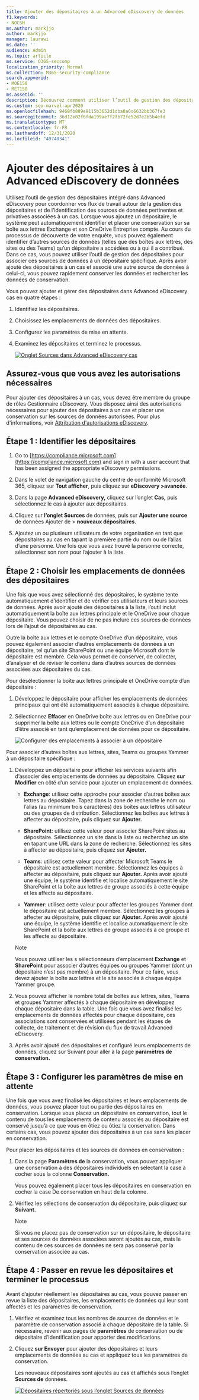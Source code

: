 ```yaml
---
title: Ajouter des dépositaires à un Advanced eDiscovery de données
f1.keywords:
- NOCSH
ms.author: markjjo
author: markjjo
manager: laurawi
ms.date: ''
audience: Admin
ms.topic: article
ms.service: O365-seccomp
localization_priority: Normal
ms.collection: M365-security-compliance
search.appverid:
- MOE150
- MET150
ms.assetid: ''
description: Découvrez comment utiliser l’outil de gestion des dépositaires intégré dans Advanced eDiscovery pour coordonner vos flux de travail et identifier les sources de données pertinentes dans un cas.
ms.custom: seo-marvel-apr2020
ms.openlocfilehash: 9468fb889e9115b3652d1dba8a6c6632bb367fe3
ms.sourcegitcommit: 36d12e02f6fda199ae7f2fb72fe52d7e2b5b4efd
ms.translationtype: MT
ms.contentlocale: fr-FR
ms.lasthandoff: 12/31/2020
ms.locfileid: "49740341"
---
```

# <a name="add-custodians-to-an-advanced-ediscovery-case"></a>Ajouter des dépositaires à un Advanced eDiscovery de données

Utilisez l’outil de gestion des dépositaires intégré dans Advanced eDiscovery pour coordonner vos flux de travail autour de la gestion des dépositaires et de l’identification des sources de données pertinentes et privatives associées à un cas. Lorsque vous ajoutez un dépositaire, le système peut automatiquement identifier et placer une conservation sur sa boîte aux lettres Exchange et son OneDrive Entreprise compte. Au cours du processus de découverte de votre enquête, vous pouvez également identifier d’autres sources de données (telles que des boîtes aux lettres, des sites ou des Teams) qu’un dépositaire a accédées ou à qui il a contribué. Dans ce cas, vous pouvez utiliser l’outil de gestion des dépositaires pour associer ces sources de données à un dépositaire spécifique. Après avoir ajouté des dépositaires à un cas et associé une autre source de données à celui-ci, vous pouvez rapidement conserver les données et rechercher les données de conservation.

Vous pouvez ajouter et gérer des dépositaires dans Advanced eDiscovery cas en quatre étapes :

1. Identifiez les dépositaires.

2. Choisissez les emplacements de données des dépositaires.

3. Configurez les paramètres de mise en attente.

4. Examinez les dépositaires et terminez le processus.

   [![Onglet Sources dans Advanced eDiscovery cas ](../media/AeD-Sources-Tab.png)](../media/AeD-Sources-Tab.png#lightbox)

## <a name="make-sure-you-have-the-necessary-permissions"></a>Assurez-vous que vous avez les autorisations nécessaires

Pour ajouter des dépositaires à un cas, vous devez être membre du groupe de rôles Gestionnaire eDiscovery. Vous disposez ainsi des autorisations nécessaires pour ajouter des dépositaires à un cas et placer une conservation sur les sources de données autorisées. Pour plus d'informations, voir [Attribution d'autorisations eDiscovery](get-started-with-advanced-ediscovery.md#step-2-assign-ediscovery-permissions).

## <a name="step-1-identify-custodians"></a>Étape 1 : Identifier les dépositaires

1. Go to [https://compliance.microsoft.com](https://compliance.microsoft.com) and sign in with a user account that has been assigned the appropriate eDiscovery permissions.

2. Dans le volet de navigation gauche du centre de conformité Microsoft 365, cliquez sur **Tout afficher**, puis cliquez sur **eDiscovery >avancée**.

3. Dans la page **Advanced eDiscovery,** cliquez sur l’onglet **Cas,** puis sélectionnez le cas à ajouter aux dépositaires.

4. Cliquez sur **l’onglet Sources** de données, puis sur **Ajouter une source** de données Ajouter de  >  **nouveaux dépositaires.**

5. Ajoutez un ou plusieurs utilisateurs de votre organisation en tant que dépositaires au cas en tapant la première partie du nom ou de l’alias d’une personne. Une fois que vous avez trouvé la personne correcte, sélectionnez son nom pour l’ajouter à la liste.

## <a name="step-2-choose-custodian-data-locations"></a>Étape 2 : Choisir les emplacements de données des dépositaires

Une fois que vous avez sélectionné des dépositaires, le système tente automatiquement d’identifier et de vérifier ces utilisateurs et leurs sources de données. Après avoir ajouté des dépositaires à la liste, l’outil inclut automatiquement la boîte aux lettres principale et le OneDrive pour chaque dépositaire. Vous pouvez choisir de ne pas inclure ces sources de données lors de l’ajout de dépositaires au cas.

Outre la boîte aux lettres et le compte OneDrive d’un dépositaire, vous pouvez également associer d’autres emplacements de données à un dépositaire, tel qu’un site SharePoint ou une équipe Microsoft dont le dépositaire est membre. Cela vous permet de conserver, de collecter, d’analyser et de réviser le contenu dans d’autres sources de données associées aux dépositaires du cas.

Pour désélectionner la boîte aux lettres principale et OneDrive compte d’un dépositaire :

1. Développez le dépositaire pour afficher les emplacements de données principaux qui ont été automatiquement associés à chaque dépositaire.

2. Sélectionnez **Effacer** en  OneDrive boîte aux lettres ou en OneDrive pour supprimer la boîte aux lettres ou le compte OneDrive d’un dépositaire d’être associé en tant qu’emplacement de données pour ce dépositaire. 

   ![Configurer des emplacements à associer à un dépositaire](../media/ConfigureCustodianLocations.png)

Pour associer d’autres boîtes aux lettres, sites, Teams ou groupes Yammer à un dépositaire spécifique :

1. Développez un dépositaire pour afficher les services suivants afin d’associer des emplacements de données au dépositaire. Cliquez **sur Modifier** en côté d’un service pour ajouter un emplacement de données.

   - **Exchange**: utilisez cette approche pour associer d’autres boîtes aux lettres au dépositaire. Tapez dans la zone de recherche le nom ou l’alias (au minimum trois caractères) des boîtes aux lettres utilisateur ou des groupes de distribution. Sélectionnez les boîtes aux lettres à affecter au dépositaire, puis cliquez sur **Ajouter.**

   - **SharePoint**: utilisez cette valeur pour associer SharePoint sites au dépositaire. Sélectionnez un site dans la liste ou recherchez un site en tapant une URL dans la zone de recherche. Sélectionnez les sites à affecter au dépositaire, puis cliquez sur **Ajouter.**

   - **Teams**: utilisez cette valeur pour affecter Microsoft Teams le dépositaire est actuellement membre. Sélectionnez les équipes à affecter au dépositaire, puis cliquez sur **Ajouter.** Après avoir ajouté une équipe, le système identifie et localise automatiquement le site SharePoint et la boîte aux lettres de groupe associés à cette équipe et les affecte au dépositaire.

   - **Yammer**: utilisez cette valeur pour affecter les groupes Yammer dont le dépositaire est actuellement membre. Sélectionnez les groupes à affecter au dépositaire, puis cliquez sur **Ajouter.** Après avoir ajouté une équipe, le système identifie et localise automatiquement le site SharePoint et la boîte aux lettres de groupe associés à ce groupe et les affecte au dépositaire.

   > [!NOTE]
   > Vous pouvez utiliser les s sélectionneurs d’emplacement **Exchange** et **SharePoint** pour associer d’autres équipes ou groupes Yammer (dont un dépositaire n’est pas membre) à un dépositaire. Pour ce faire, vous devez ajouter la boîte aux lettres et le site associés à chaque équipe Yammer groupe.

2. Vous pouvez afficher le nombre total de boîtes aux lettres, sites, Teams et groupes Yammer affectés à chaque dépositaire en développez chaque dépositaire dans la table. Une fois que vous avez finalisé les emplacements de données affectés pour chaque dépositaire, ces associations sont conservées et utilisées pendant les étapes de collecte, de traitement et de révision du flux de travail Advanced eDiscovery.

3. Après avoir ajouté des dépositaires et  configuré leurs emplacements de données, cliquez sur Suivant pour aller à la page **paramètres de conservation.**  

## <a name="step-3-configure-hold-settings"></a>Étape 3 : Configurer les paramètres de mise en attente

 Une fois que vous avez finalisé les dépositaires et leurs emplacements de données, vous pouvez placer tout ou partie des dépositaires en conservation. Lorsque vous placez un dépositaire en conservation, tout le contenu de tous les emplacements de contenu associés au dépositaire est conservé jusqu’à ce que vous en ôtiez ou ôtiez la conservation. Dans certains cas, vous pouvez ajouter des dépositaires à un cas sans les placer en conservation.

Pour placer les dépositaires et les sources de données en conservation :

1. Dans la page **Paramètres de** la conservation, vous pouvez appliquer une conservation à des dépositaires individuels en selectant la case à cocher sous la colonne **Conservation.**

   Vous pouvez également placer tous les dépositaires  en conservation en cocher la case De conservation en haut de la colonne.

2. Vérifiez les sélections de conservation du dépositaire, puis cliquez sur **Suivant.**

   > [!NOTE]
   > Si vous ne placez pas de conservation sur un dépositaire, le dépositaire et ses sources de données associées seront ajoutés au cas, mais le contenu de ces sources de données ne sera pas conservé par la conservation associée au cas.

## <a name="step-4-review-the-custodians-and-complete-the-process"></a>Étape 4 : Passer en revue les dépositaires et terminer le processus

Avant d’ajouter réellement les dépositaires au cas, vous pouvez passer en revue la liste des dépositaires, les emplacements de données qui leur sont affectés et les paramètres de conservation.

1. Vérifiez et examinez tous les nombres de sources de données et le paramètre de conservation associé à chaque dépositaire de la table. Si nécessaire, revenir  aux pages de **paramètres** de conservation ou de dépositaire d’identification pour apporter des modifications.

2. Cliquez **sur Envoyer** pour ajouter des dépositaires et leurs emplacements de données au cas et appliquez tous les paramètres de conservation.

   Les nouveaux dépositaires sont ajoutés au cas et affichés sous l’onglet **Sources de** données.

   [![Dépositaires répertoriés sous l’onglet Sources de données ](../media/DataSourcesTab.png)](../media/DataSourcesTab.png#lightbox)

